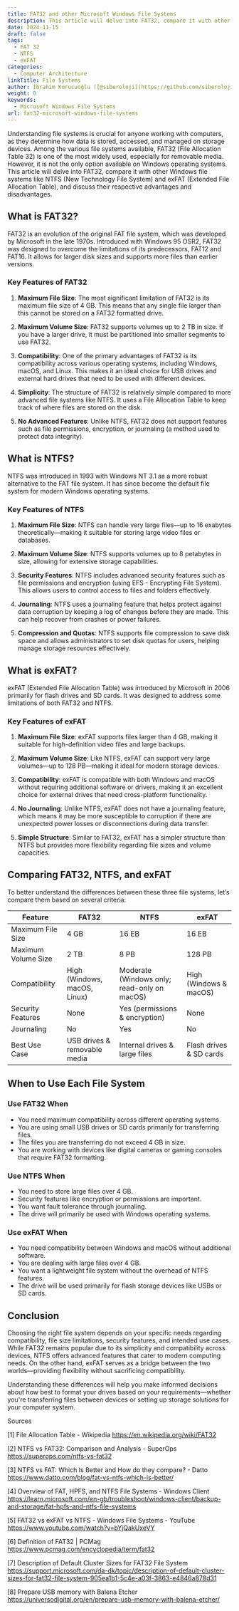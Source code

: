 ```yaml
---
title: FAT32 and other Microsoft Windows File Systems
description: This article will delve into FAT32, compare it with other Windows file systems like NTFS and exFAT
date: 2024-11-15
draft: false
tags:
  - FAT 32
  - NTFS
  - exFAT
categories:
  - Computer Architecture
linkTitle: File Systems
author: İbrahim Korucuoğlu ([@siberoloji](https://github.com/siberoloji))
weight: 0
keywords:
  - Microsoft Windows File Systems
url: fat32-microsoft-windows-file-systems
---
```

Understanding file systems is crucial for anyone working with computers, as they determine how data is stored, accessed, and managed on storage devices. Among the various file systems available, FAT32 (File Allocation Table 32) is one of the most widely used, especially for removable media. However, it is not the only option available on Windows operating systems. This article will delve into FAT32, compare it with other Windows file systems like NTFS (New Technology File System) and exFAT (Extended File Allocation Table), and discuss their respective advantages and disadvantages.

## What is FAT32?

FAT32 is an evolution of the original FAT file system, which was developed by Microsoft in the late 1970s. Introduced with Windows 95 OSR2, FAT32 was designed to overcome the limitations of its predecessors, FAT12 and FAT16. It allows for larger disk sizes and supports more files than earlier versions.

### Key Features of FAT32

1. **Maximum File Size**: The most significant limitation of FAT32 is its maximum file size of 4 GB. This means that any single file larger than this cannot be stored on a FAT32 formatted drive.

2. **Maximum Volume Size**: FAT32 supports volumes up to 2 TB in size. If you have a larger drive, it must be partitioned into smaller segments to use FAT32.

3. **Compatibility**: One of the primary advantages of FAT32 is its compatibility across various operating systems, including Windows, macOS, and Linux. This makes it an ideal choice for USB drives and external hard drives that need to be used with different devices.

4. **Simplicity**: The structure of FAT32 is relatively simple compared to more advanced file systems like NTFS. It uses a File Allocation Table to keep track of where files are stored on the disk.

5. **No Advanced Features**: Unlike NTFS, FAT32 does not support features such as file permissions, encryption, or journaling (a method used to protect data integrity).

## What is NTFS?

NTFS was introduced in 1993 with Windows NT 3.1 as a more robust alternative to the FAT file system. It has since become the default file system for modern Windows operating systems.

### Key Features of NTFS

1. **Maximum File Size**: NTFS can handle very large files—up to 16 exabytes theoretically—making it suitable for storing large video files or databases.

2. **Maximum Volume Size**: NTFS supports volumes up to 8 petabytes in size, allowing for extensive storage capabilities.

3. **Security Features**: NTFS includes advanced security features such as file permissions and encryption (using EFS - Encrypting File System). This allows users to control access to files and folders effectively.

4. **Journaling**: NTFS uses a journaling feature that helps protect against data corruption by keeping a log of changes before they are made. This can help recover from crashes or power failures.

5. **Compression and Quotas**: NTFS supports file compression to save disk space and allows administrators to set disk quotas for users, helping manage storage resources effectively.

## What is exFAT?

exFAT (Extended File Allocation Table) was introduced by Microsoft in 2006 primarily for flash drives and SD cards. It was designed to address some limitations of both FAT32 and NTFS.

### Key Features of exFAT

1. **Maximum File Size**: exFAT supports files larger than 4 GB, making it suitable for high-definition video files and large backups.

2. **Maximum Volume Size**: Like NTFS, exFAT can support very large volumes—up to 128 PB—making it ideal for modern storage devices.

3. **Compatibility**: exFAT is compatible with both Windows and macOS without requiring additional software or drivers, making it an excellent choice for external drives that need cross-platform functionality.

4. **No Journaling**: Unlike NTFS, exFAT does not have a journaling feature, which means it may be more susceptible to corruption if there are unexpected power losses or disconnections during data transfer.

5. **Simple Structure**: Similar to FAT32, exFAT has a simpler structure than NTFS but provides more flexibility regarding file sizes and volume capacities.

## Comparing FAT32, NTFS, and exFAT

To better understand the differences between these three file systems, let’s compare them based on several criteria:

| Feature              | FAT32                          | NTFS                          | exFAT                          |
|----------------------|--------------------------------|-------------------------------|--------------------------------|
| Maximum File Size    | 4 GB                           | 16 EB                         | 16 EB                          |
| Maximum Volume Size   | 2 TB                           | 8 PB                          | 128 PB                         |
| Compatibility        | High (Windows, macOS, Linux)  | Moderate (Windows only; read-only on macOS) | High (Windows & macOS)       |
| Security Features     | None                           | Yes (permissions & encryption)| None                           |
| Journaling           | No                             | Yes                           | No                             |
| Best Use Case         | USB drives & removable media   | Internal drives & large files | Flash drives & SD cards       |

## When to Use Each File System

### Use FAT32 When

- You need maximum compatibility across different operating systems.
- You are using small USB drives or SD cards primarily for transferring files.
- The files you are transferring do not exceed 4 GB in size.
- You are working with devices like digital cameras or gaming consoles that require FAT32 formatting.

### Use NTFS When

- You need to store large files over 4 GB.
- Security features like encryption or permissions are important.
- You want fault tolerance through journaling.
- The drive will primarily be used with Windows operating systems.

### Use exFAT When

- You need compatibility between Windows and macOS without additional software.
- You are dealing with large files over 4 GB.
- You want a lightweight file system without the overhead of NTFS features.
- The drive will be used primarily for flash storage devices like USBs or SD cards.

## Conclusion

Choosing the right file system depends on your specific needs regarding compatibility, file size limitations, security features, and intended use cases. While FAT32 remains popular due to its simplicity and compatibility across devices, NTFS offers advanced features that cater to modern computing needs. On the other hand, exFAT serves as a bridge between the two worlds—providing flexibility without sacrificing compatibility.

Understanding these differences will help you make informed decisions about how best to format your drives based on your requirements—whether you're transferring files between devices or setting up storage solutions for your computer system.

Sources

[1] File Allocation Table - Wikipedia <https://en.wikipedia.org/wiki/FAT32>

[2] NTFS vs FAT32: Comparison and Analysis - SuperOps <https://superops.com/ntfs-vs-fat32>

[3] NTFS vs FAT: Which Is Better and How do they compare? - Datto <https://www.datto.com/blog/fat-vs-ntfs-which-is-better/>

[4] Overview of FAT, HPFS, and NTFS File Systems - Windows Client <https://learn.microsoft.com/en-gb/troubleshoot/windows-client/backup-and-storage/fat-hpfs-and-ntfs-file-systems>

[5] FAT32 vs exFAT vs NTFS - Windows File Systems - YouTube <https://www.youtube.com/watch?v=bYjQakUxeVY>

[6] Definition of FAT32 | PCMag <https://www.pcmag.com/encyclopedia/term/fat32>

[7] Description of Default Cluster Sizes for FAT32 File System <https://support.microsoft.com/da-dk/topic/description-of-default-cluster-sizes-for-fat32-file-system-905ea1b1-5c4e-a03f-3863-e4846a878d31>

[8] Prepare USB memory with Balena Etcher <https://universodigital.org/en/prepare-usb-memory-with-balena-etcher/>
